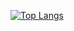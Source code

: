 [![Top Langs](https://github-readme-stats-sigma-five.vercel.app/api/top-langs/?username=fabio-adaniya&langs_count=10)](https://github.com/anuraghazra/github-readme-stats)
